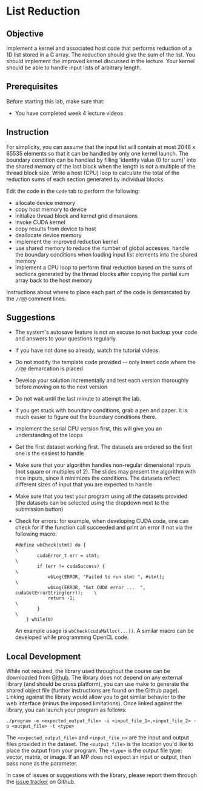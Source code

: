# List Reduction

## Objective

Implement a kernel and associated host code that performs reduction of a 1D list stored in a C array. The reduction should give the sum of the list. You should implement the improved kernel discussed in the lecture. Your kernel should be able to handle input lists of arbitrary length.

## Prerequisites

Before starting this lab, make sure that:

- You have completed week 4 lecture videos

## Instruction

For simplicity, you can assume that the input list will contain at most 2048 x 65535 elements so that it can be handled by only one kernel launch. The boundary condition can be handled by filling 'identity value (0 for sum)' into the shared memory of the last block when the length is not a multiple of the thread block size. Write a host (CPU) loop to calculate the total of the reduction sums of each section generated by individual blocks.

Edit the code in the `Code` tab to perform the following:

- allocate device memory
- copy host memory to device
- initialize thread block and kernel grid dimensions
- invoke CUDA kernel
- copy results from device to host
- deallocate device memory
- implement the improved reduction kernel
- use shared memory to reduce the number of global accesses, handle the boundary conditions when loading input list elements into the shared memory
- implement a CPU loop to perform final reduction based on the sums of sections generated by the thread blocks after copying the partial sum array back to the host memory

Instructions about where to place each part of the code is demarcated by the `//@@` comment lines.

## Suggestions

- The system's autosave feature is not an excuse to not backup your code and answers to your questions regularly.
- If you have not done so already, watch the tutorial videos.
- Do not modify the template code provided -- only insert code where the `//@@` demarcation is placed
- Develop your solution incrementally and test each version thoroughly before moving on to the next version
- Do not wait until the last minute to attempt the lab.
- If you get stuck with boundary conditions, grab a pen and paper. It is much easier to figure out the boundary conditions there.
- Implement the serial CPU version first, this will give you an understanding of the loops
- Get the first dataset working first. The datasets are ordered so the first one is the easiest to handle
- Make sure that your algorithm handles non-regular dimensional inputs (not square or multiples of 2). The slides may present the algorithm with nice inputs, since it minimizes the conditions. The datasets reflect different sizes of input that you are expected to handle
- Make sure that you test your program using all the datasets provided (the datasets can be selected using the dropdown next to the submission button)
- Check for errors: for example, when developing CUDA code, one can check for if the function call succeeded and print an error if not via the following macro:

    ```
    #define wbCheck(stmt) do {                                                    \
            cudaError_t err = stmt;                                               \
            if (err != cudaSuccess) {                                             \
                wbLog(ERROR, "Failed to run stmt ", #stmt);                       \
                wbLog(ERROR, "Got CUDA error ...  ", cudaGetErrorString(err));    \
                return -1;                                                        \
            }                                                                     \
        } while(0)
    ```

    An example usage is `wbCheck(cudaMalloc(...))`. A similar macro can be developed while programming OpenCL code.


## Local Development

While not required, the library used throughout the course can be downloaded from [Github](https://github.com/abduld/libwb). The library does not depend on any external library (and should be cross platform), you can use make to generate the shared object file (further instructions are found on the Github page). Linking against the library would allow you to get similar behavior to the web interface (minus the imposed limitations). Once linked against the library, you can launch your program as follows:

```
./program -e <expected_output_file> -i <input_file_1>,<input_file_2> -o <output_file> -t <type>
```

The `<expected_output_file>` and `<input_file_n>` are the input and output files provided in the dataset. The `<output_file>` is the location you'd like to place the output from your program. The `<type>` is the output file type: vector, matrix, or image. If an MP does not expect an input or output, then pass none as the parameter.

In case of issues or suggestions with the library, please report them through the [issue tracker](https://github.com/abduld/libwb/issues) on Github.
